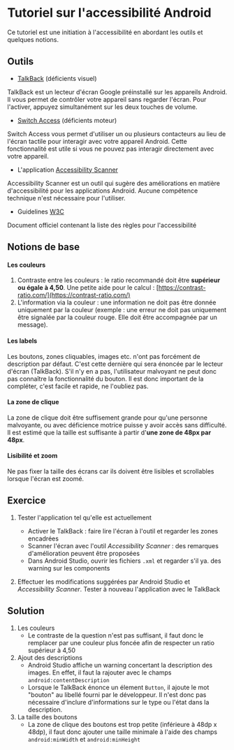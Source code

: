 # Tutoriel sur l'accessibilité Android

Ce tutoriel est une initiation à l'accessibilité en abordant les outils et quelques notions.

## Outils

- [TalkBack](https://support.google.com/accessibility/android/answer/6283677) (déficients visuel)

TalkBack est un lecteur d'écran Google préinstallé sur les appareils Android. Il vous permet de contrôler votre appareil sans regarder l'écran. 
Pour l'activer, appuyez simultanément sur les deux touches de volume.

- [Switch Access](https://support.google.com/accessibility/android/answer/6122836) (déficients moteur) 

Switch Access vous permet d'utiliser un ou plusieurs contacteurs au lieu de l'écran tactile pour interagir avec votre appareil Android. Cette fonctionnalité est utile si vous ne pouvez pas interagir directement avec votre appareil.

- L'application [Accessibility Scanner](https://play.google.com/store/apps/details?id=com.google.android.apps.accessibility.auditor)

Accessibility Scanner est un outil qui sugère des améliorations en matière d'accessibilité pour les applications Android. Aucune compétence technique n'est nécessaire pour l'utiliser.

- Guidelines [W3C](https://www.w3.org/Translations/WCAG20-fr/)

Document officiel contenant la liste des règles pour l'accessibilité

## Notions de base

#### Les couleurs
1. Contraste entre les couleurs : le ratio recommandé doit être **supérieur ou égale à 4,50**. Une petite aide pour le calcul : [https://contrast-ratio.com/](https://contrast-ratio.com/)
2. L'information via la couleur : une information ne doit pas être donnée uniquement par la couleur (exemple : une erreur ne doit pas uniquement être signalée par la couleur rouge. Elle doit être accompagnée par un message).

#### Les labels
Les boutons, zones cliquables, images etc. n'ont pas forcément de description par défaut. C'est cette dernière qui sera énoncée par le lecteur d'écran (TalkBack). S'il n'y en a pas, l'utilisateur malvoyant ne peut donc pas connaître la fonctionnalité du bouton. Il est donc important de la compléter, c'est facile et rapide, ne l'oubliez pas.

#### La zone de clique 
La zone de clique doit être suffisement grande pour qu'une personne malvoyante, ou avec déficience motrice puisse y avoir accès sans difficulté.
Il est estimé que la taille est suffisante à partir d'**une zone de 48px par 48px**.

#### Lisibilité et zoom
Ne pas fixer la taille des écrans car ils doivent être lisibles et scrollables lorsque l'écran est zoomé.

## Exercice

1. Tester l'application tel qu'elle est actuellement
    - Activer le TalkBack : faire lire l'écran à l'outil et regarder les zones encadrées
    - Scanner l'écran avec l'outil *Accessibility Scanner* : des remarques d'amélioration peuvent être proposées
    - Dans Android Studio, ouvrir les fichiers `.xml` et regarder s'il ya. des warning sur les components

2. Effectuer les modifications suggérées par Android Studio et *Accessibility Scanner*. Tester à nouveau l'application avec le TalkBack

## Solution

1. Les couleurs
    - Le contraste de la question n'est pas suffisant, il faut donc le remplacer par une couleur plus foncée afin de respecter un ratio supérieur à 4,50 
2. Ajout des descriptions
    - Android Studio affiche un warning concertant la description des images. En effet, il faut la rajouter avec le champs `android:contentDescription`
    - Lorsque le TalkBack énonce un élement `Button`, il ajoute le mot "bouton" au libellé fourni par le développeur. Il n'est donc pas nécessaire d'inclure d'informations sur le type ou l'état dans la description.
3. La taille des boutons
    - La zone de clique des boutons est trop petite (inférieure à 48dp x 48dp), il faut donc ajouter une taille minimale à l'aide des champs `android:minWidth` et `android:minHeight`
